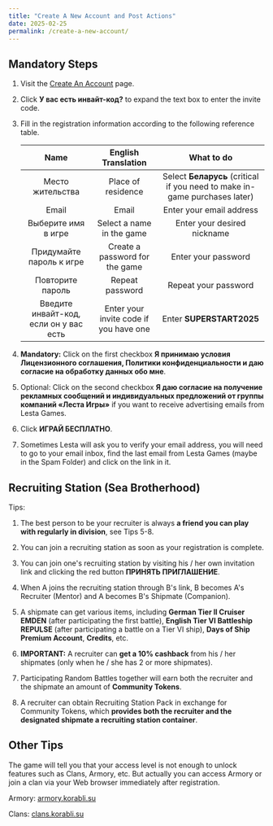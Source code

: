 ```yaml
---
title: "Create A New Account and Post Actions"
date: 2025-02-25
permalink: /create-a-new-account/
---
```


## Mandatory Steps

1. Visit the [Create An Account](https://lesta.ru/registration/ru/?game=wows) page.

2. Click **У вас есть инвайт-код?** to expand the text box to enter the invite code.

3. Fill in the registration information according to the following reference table.

    | Name | English Translation | What to do |
    |:----:|:-------------------:|:----------:|
    |Место жительства|Place of residence|Select **Беларусь** (critical if you need to make in-game purchases later)|
    |Email|Email|Enter your email address|
    |Выберите имя в игре|Select a name in the game|Enter your desired nickname|
    |Придумайте пароль к игре|Create a password for the game|Enter your password|
    |Повторите пароль|Repeat password|Repeat your password|
    |Введите инвайт-код, если он у вас есть|Enter your invite code if you have one|Enter **SUPERSTART2025**|

4. **Mandatory:** Click on the first checkbox **Я принимаю условия Лицензионного соглашения, Политики конфиденциальности и даю согласие на обработку данных обо мне**.

5. Optional: Click on the second checkbox **Я даю согласие на получение рекламных сообщений и индивидуальных предложений от группы компаний «Леста Игры»** if you want to receive advertising emails from Lesta Games.

6. Click **ИГРАЙ БЕСПЛАТНО**.

7. Sometimes Lesta will ask you to verify your email address, you will need to go to your email inbox, find the last email from Lesta Games (maybe in the Spam Folder) and click on the link in it.

## Recruiting Station (Sea Brotherhood)

Tips:

1. The best person to be your recruiter is always **a friend you can play with regularly in division**, see Tips 5-8.

2. You can join a recruiting station as soon as your registration is complete.

3. You can join one's recruiting station by visiting his / her own invitation link and clicking the red button **ПРИНЯТЬ ПРИГЛАШЕНИЕ**.

4. When A joins the recruiting station through B's link, B becomes A's Recruiter (Mentor) and A becomes B's Shipmate (Companion).

5. A shipmate can get various items, including **German Tier II Cruiser EMDEN** (after participating the first battle), **English Tier VI Battleship REPULSE** (after participating a battle on a Tier VI ship), **Days of Ship Premium Account**, **Credits**, etc. 

6. **IMPORTANT:** A recruiter can **get a 10% cashback** from his / her shipmates (only when he / she has 2 or more shipmates).

7. Participating Random Battles together will earn both the recruiter and the shipmate an amount of **Community Tokens**.

8. A recruiter can obtain Recruiting Station Pack in exchange for Community Tokens, which **provides both the recruiter and the designated shipmate a recruiting station container**.

## Other Tips

The game will tell you that your access level is not enough to unlock features such as Clans, Armory, etc. But actually you can access Armory or join a clan via your Web browser immediately after registration.

Armory: [armory.korabli.su](armory.korabli.su)

Clans: [clans.korabli.su](clans.korabli.su)